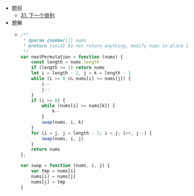 - 题目
	- [31. 下一个排列](https://leetcode.cn/problems/next-permutation/)
- 题解
	- ```js
	  /**
	   * @param {number[]} nums
	   * @return {void} Do not return anything, modify nums in-place instead.
	   */
	  var nextPermutation = function (nums) {
	      const length = nums.length
	      if (length <= 1) return nums
	      let i = length - 2, j = k = length - 1
	      while (i >= 0 && nums[i] >= nums[j]) {
	          i--
	          j--
	      }
	      if (i >= 0) {
	          while (nums[i] >= nums[k]) {
	              k--
	          }
	          swap(nums, i, k)
	      }
	      for (i = j, j = length - 1; i < j; i++, j--) {
	          swap(nums, i, j)
	      }
	      return nums
	  };
	  
	  var swap = function (nums, i, j) {
	      var tmp = nums[i]
	      nums[i] = nums[j]
	      nums[j] = tmp
	  }
	  ```